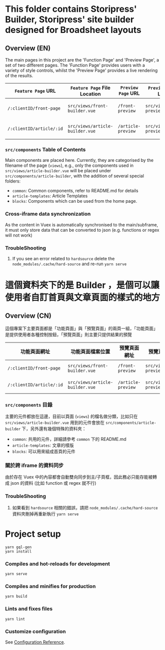 # This folder contains Storipress' Builder, Storipress' site builder designed for Broadsheet layouts

## Overview (EN)

The main pages in this project are the 'Function Page' and 'Preview Page', a set of two different pages. The 'Function Page' provides users with a variety of style controls, whilst the 'Preview Page' provides a live rendering of the results.

| `Feature Page` URL       | `Feature Page` File Location    | `Preview Page` URL | `Preview Page` File Location    | Description                |
| ------------------------ | ------------------------------- | ------------------ | ------------------------------- | -------------------------- |
| `/:clientID/front-page`  | `src/views/front-builder.vue`   | `/front-preview`   | `src/views/front-preview.vue`   | Customise Home Page Styles |
| `/:clientID/article/:id` | `src/views/article-builder.vue` | `/article-preview` | `src/views/article-preview.vue` | Customise Article Styles   |

### `src/components` Table of Contents

Main components are placed here. Currently, they are categorised by the filename of the page (`views`), e.g., only the components used in `src/views/article-builder.vue` will be placed under `src/components/article-builder`, with the addition of several special folders:

- `common`: Common components, refer to README.md for details
- `article-templates`: Article Templates
- `blocks`: Components which can be used from the home page.

### Cross-iframe data synchronization

As the content in Vuex is automatically synchronised to the main/subframe, it must only store data that can be converted to json (e.g. functions or regex will not work)

### TroubleShooting

1. If you see an error related to `hardsource` delete the `node_modules/.cache/hard-source` and re-run `yarn serve`

# 這個資料夾下的是 Builder ，是個可以讓使用者自訂首頁與文章頁面的樣式的地方

## Overview (CN)

這個專案下主要頁面都是「功能頁面」與「預覽頁面」的兩頁一組，「功能頁面」是提供使用者各種控制按鈕，「預覽頁面」則主要只提供結果的預覽

| 功能頁面網址             | 功能頁面檔案位置                | 預覽頁面網址       | 預覽頁面檔案位置                | description  |
| ------------------------ | ------------------------------- | ------------------ | ------------------------------- | ------------ |
| `/:clientID/front-page`  | `src/views/front-builder.vue`   | `/front-preview`   | `src/views/front-preview.vue`   | 自訂首頁樣式 |
| `/:clientID/article/:id` | `src/views/article-builder.vue` | `/article-preview` | `src/views/article-preview.vue` | 自訂文章樣式 |

### `src/components` 目錄

主要的元件都放在這邊，目前以頁面 (`views`) 的檔名做分類，比如只在 `src/views/article-builder.vue` 用到的元件會放在 `src/components/article-builder` 下，另外還有幾個特殊的資料夾：

- `common`: 共用的元件，詳細請參考 `common` 下的 README.md
- `article-templates`: 文章的樣版
- `blocks`: 可以用來組成首頁的元件

### 關於跨 iframe 的資料同步

由於存在 Vuex 中的內容都會自動雙向同步到主/子頁框，因此務必只能存能被轉成 json 的資料 (比如 function 或 regex 就不行)

### TroubleShooting

1. 如果看到 `hardsource` 相關的錯誤，請把 `node_modules/.cache/hard-source` 資料夾刪掉再重新執行 `yarn serve`

# Project setup

```
yarn gql-gen
yarn install
```

### Compiles and hot-reloads for development

```
yarn serve
```

### Compiles and minifies for production

```
yarn build
```

### Lints and fixes files

```
yarn lint
```

### Customize configuration

See [Configuration Reference](https://cli.vuejs.org/config/).
